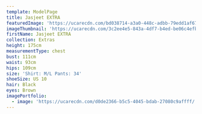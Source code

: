 ```yaml
---
template: ModelPage
title: Jasjeet EXTRA
featuredImage: 'https://ucarecdn.com/bd038714-a3a0-448c-adbb-79edd1af6729/'
imageThumbnail: 'https://ucarecdn.com/3c2ee4e5-843a-4df7-b4ed-be06c4efb791/'
firstName: Jasjeet EXTRA
collection: Extras
height: 175cm
measurementType: chest
bust: 111cm
waist: 93cm
hips: 109cm
size: 'Shirt: M/L Pants: 34'
shoeSize: US 10
hair: Black
eyes: Brown
imagePortfolio:
  - image: 'https://ucarecdn.com/d0de2366-b5c5-4045-bdab-27080c9affff/'
---
```


